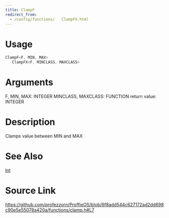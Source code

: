 ```yaml
---
title: ClampF
redirect_from:
  - /config/functions/   ClampFX.html
---
```


# Usage
```cpp
ClampF<F, MIN, MAX>
   ClampFX<F, MINCLASS, MAXCLASS>
```

# Arguments
F, MIN, MAX: INTEGER
MINCLASS, MAXCLASS: FUNCTION
return value: INTEGER

# Description
Clamps value between MIN and MAX

# See Also
[Int](/config/functions/Int.html)

# Source Link
https://github.com/profezzorn/ProffieOS/blob/6f8add544c627172ad2dd698c90e5e55078a420a/functions/clamp.h#L7
